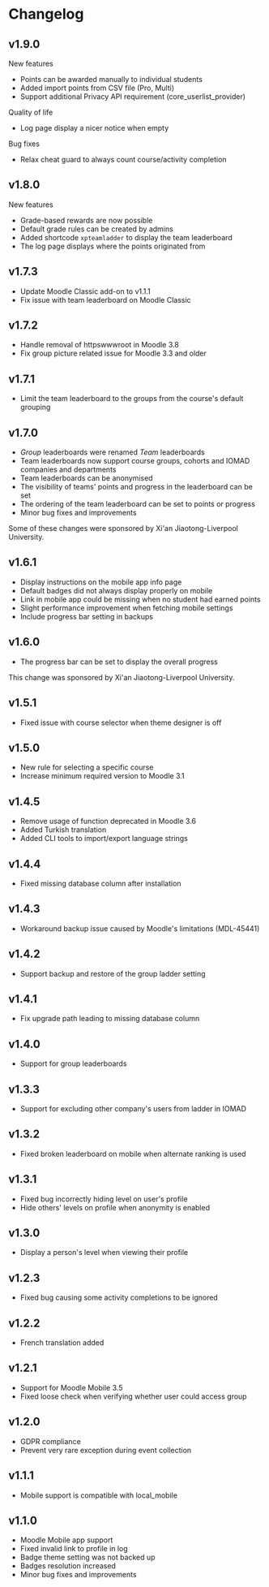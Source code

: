 Changelog
=========

v1.9.0
------

New features

- Points can be awarded manually to individual students
- Added import points from CSV file (Pro, Multi)
- Support additional Privacy API requirement (core_userlist_provider)

Quality of life

- Log page display a nicer notice when empty

Bug fixes

- Relax cheat guard to always count course/activity completion

v1.8.0
------

New features

- Grade-based rewards are now possible
- Default grade rules can be created by admins
- Added shortcode `xpteamladder` to display the team leaderboard
- The log page displays where the points originated from

v1.7.3
------

- Update Moodle Classic add-on to v1.1.1
- Fix issue with team leaderboard on Moodle Classic

v1.7.2
------

- Handle removal of httpswwwroot in Moodle 3.8
- Fix group picture related issue for Moodle 3.3 and older

v1.7.1
------

- Limit the team leaderboard to the groups from the course's default grouping

v1.7.0
------

- _Group_ leaderboards were renamed _Team_ leaderboards
- Team leaderboards now support course groups, cohorts and IOMAD companies and departments
- Team leaderboards can be anonymised
- The visibility of teams' points and progress in the leaderboard can be set
- The ordering of the team leaderboard can be set to points or progress
- Minor bug fixes and improvements

Some of these changes were sponsored by Xi'an Jiaotong-Liverpool University.

v1.6.1
------

- Display instructions on the mobile app info page
- Default badges did not always display properly on mobile
- Link in mobile app could be missing when no student had earned points
- Slight performance improvement when fetching mobile settings
- Include progress bar setting in backups

v1.6.0
------

- The progress bar can be set to display the overall progress

This change was sponsored by Xi'an Jiaotong-Liverpool University.

v1.5.1
------

- Fixed issue with course selector when theme designer is off

v1.5.0
------

- New rule for selecting a specific course
- Increase minimum required version to Moodle 3.1

v1.4.5
------

- Remove usage of function deprecated in Moodle 3.6
- Added Turkish translation
- Added CLI tools to import/export language strings

v1.4.4
------

- Fixed missing database column after installation

v1.4.3
------

- Workaround backup issue caused by Moodle's limitations (MDL-45441)

v1.4.2
------

- Support backup and restore of the group ladder setting

v1.4.1
------

- Fix upgrade path leading to missing database column

v1.4.0
------

- Support for group leaderboards

v1.3.3
------

- Support for excluding other company's users from ladder in IOMAD

v1.3.2
------

- Fixed broken leaderboard on mobile when alternate ranking is used

v1.3.1
------

- Fixed bug incorrectly hiding level on user's profile
- Hide others' levels on profile when anonymity is enabled

v1.3.0
------

- Display a person's level when viewing their profile

v1.2.3
------

- Fixed bug causing some activity completions to be ignored

v1.2.2
------

- French translation added

v1.2.1
------

- Support for Moodle Mobile 3.5
- Fixed loose check when verifying whether user could access group

v1.2.0
------

- GDPR compliance
- Prevent very rare exception during event collection

v1.1.1
------

- Mobile support is compatible with local_mobile

v1.1.0
------

- Moodle Mobile app support
- Fixed invalid link to profile in log
- Badge theme setting was not backed up
- Badges resolution increased
- Minor bug fixes and improvements
